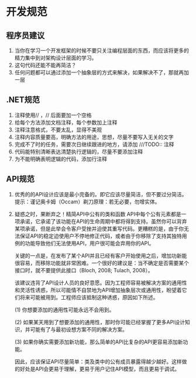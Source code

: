 ﻿# 开发规范

## 程序员建议

1. 当你在学习一个开发框架的时候不要只关注编程层面的东西，而应该将更多的精力集中到对架构设计层面的学习。
2. 这句代码还能不能再简洁？
3. 任何问题都可以通过添加一个抽象层的方式来解决，如果解决不了，那就再加一层

## .NET规范

1. 注释使用// ，// 后面要加一个空格
2. 给每个方法添加文档注释，每个参数加上注释
3. 注释注意格式，不要太乱，显得不美观
4. 注释内容质量要高，明确方法的用途，思想，尽量不要写入无关的文字
5. 完成不了时的任务，需要次日继续跟进的地方，请添加 ///TODO:: 注释
6. 代码能特别清晰表达清楚执行逻辑的，尽量不要添加注释
7. 为不能明确表明逻辑的代码，添加行注释

## API规范

1. 优秀的的API设计应该是最小完备的。即它应该尽量简洁，但不要过分简洁。
    提示：谨记奥卡姆（Occam）剃刀原理：若无必要，勿增实体。

2. 疑惑之时，果断弃之！精简API中公有的类和函数
    API中每个公有元素都是一项承诺，它承诺了该功能在API的生命周期中都将得到支持。虽然你可以背弃某项承诺，但是此举会令客户受挫并迫使其重写代码。更糟糕的是，由于你无法保证API的稳定迫使用户不停地修正代码，或者由于你移除了支持其独特用例的功能导致他们无法使用API，用户很可能会弃用你的API。

    关键的一点是，在发布了某个API并且已经有客户开始使用之后，增加功新能很容易，而移除功能就非常困难。一个很好的建议是：当不确定是否需要某个接口时，就不要提供此接口（Bloch, 2008; Tulach, 2008）。

    该建议违背了API设计人员的良好意愿。因为工程师容易被解决方案的通用性和灵活性诱惑，所以可能情不自禁地为API增加抽象层次或通用性，盼望着它们将来可能被用到。工程师应该抵制这种诱惑，原因如下所述。

    (1) 你想要添加的通用性可能永远不会用到。

    (2) 如果某天用到了想要添加的通用性，那时你可能已经掌握了更多API设计知识，并可能有了与最初设想方案不同的解决方案。

    (3) 如果你确实需要添加新功能，那么简单的API比复杂的API更容易添加新功能。

    因此，应该保证API尽量简单：类及类中的公有成员暴露得越少越好。这样做的好处是API会更易于理解，更易于用户记住API模型，而且更易于调试。

